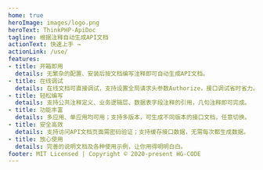 ```yaml
---
home: true
heroImage: images/logo.png
heroText: ThinkPHP-ApiDoc
tagline: 根据注释自动生成API文档
actionText: 快速上手 →
actionLink: /use/
features:
- title: 开箱即用
  details: 无繁杂的配置、安装后按文档编写注释即可自动生成API文档。
- title: 在线调试
  details: 在线文档可直接调试，支持设置全局请求头参数Authorize，接口调试省时省力。
- title: 轻松编写
  details: 支持公共注释定义、业务逻辑层、数据表字段注释的引用，几句注释即可完成。
- title: 功能丰富
  details: 多应用、单应用均可用；支持多版本，可生成不同版本的接口文档，任意切换。
- title: 安全高效
  details: 支持访问API文档页面需密码验证；支持缓存接口数据，无需每次都生成数据。
- title: 放心使用
  details: 完善的说明文档及各种使用示例，让你用得明明白白。
footer: MIT Licensed | Copyright © 2020-present HG-CODE
---
```







